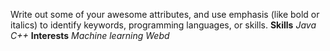 Write out some of your awesome attributes, and use emphasis (like bold or italics) to identify keywords, programming languages, or skills. 
**Skills**
_Java_
_C++_
**Interests**
_Machine learning_
_Webd_
